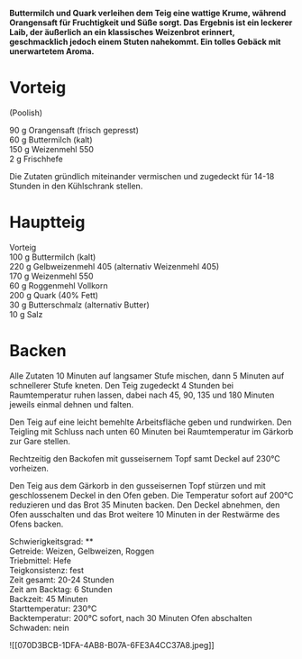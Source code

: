 **Buttermilch und Quark verleihen dem Teig eine wattige Krume, während Orangensaft für Fruchtigkeit und Süße sorgt. Das Ergebnis ist ein leckerer Laib, der äußerlich an ein klassisches Weizenbrot erinnert, geschmacklich jedoch einem Stuten nahekommt. Ein tolles Gebäck mit unerwartetem Aroma.**

# Vorteig

(Poolish) 

90 g Orangensaft (frisch gepresst)  
60 g Buttermilch (kalt)  
150 g Weizenmehl 550  
2 g Frischhefe

Die Zutaten gründlich miteinander vermischen und zugedeckt für 14-18 Stunden in den Kühlschrank stellen.

# Hauptteig

Vorteig  
100 g Buttermilch (kalt)  
220 g Gelbweizenmehl 405 (alternativ Weizenmehl 405)  
170 g Weizenmehl 550  
60 g Roggenmehl Vollkorn  
200 g Quark (40% Fett)  
30 g Butterschmalz (alternativ Butter)  
10 g Salz

# Backen


Alle Zutaten 10 Minuten auf langsamer Stufe mischen, dann 5 Minuten auf schnellerer Stufe kneten. Den Teig zugedeckt 4 Stunden bei Raumtemperatur ruhen lassen, dabei nach 45, 90, 135 und 180 Minuten jeweils einmal dehnen und falten.

Den Teig auf eine leicht bemehlte Arbeitsfläche geben und rundwirken. Den Teigling mit Schluss nach unten 60 Minuten bei Raumtemperatur im Gärkorb zur Gare stellen.

Rechtzeitig den Backofen mit gusseisernem Topf samt Deckel auf 230°C vorheizen.

Den Teig aus dem Gärkorb in den gusseisernen Topf stürzen und mit geschlossenem Deckel in den Ofen geben. Die Temperatur sofort auf 200°C reduzieren und das Brot 35 Minuten backen. Den Deckel abnehmen, den Ofen ausschalten und das Brot weitere 10 Minuten in der Restwärme des Ofens backen.

Schwierigkeitsgrad: **  
Getreide: Weizen, Gelbweizen, Roggen   
Triebmittel: Hefe  
Teigkonsistenz: fest  
Zeit gesamt: 20-24 Stunden  
Zeit am Backtag: 6 Stunden  
Backzeit: 45 Minuten  
Starttemperatur: 230°C  
Backtemperatur: 200°C sofort, nach 30 Minuten Ofen abschalten  
Schwaden: nein


![[070D3BCB-1DFA-4AB8-B07A-6FE3A4CC37A8.jpeg]]